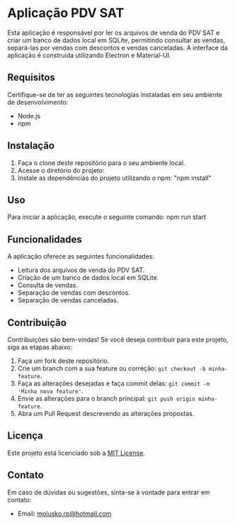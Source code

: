 # Aplicação PDV SAT

Esta aplicação é responsável por ler os arquivos de venda do PDV SAT e criar um banco de dados local em SQLite, permitindo consultar as vendas, separá-las por vendas com descontos e vendas canceladas. A interface da aplicação é construída utilizando Electron e Material-UI.

## Requisitos

Certifique-se de ter as seguintes tecnologias instaladas em seu ambiente de desenvolvimento:

- Node.js
- npm

## Instalação

1. Faça o clone deste repositório para o seu ambiente local.
2. Acesse o diretório do projeto:
3. Instale as dependências do projeto utilizando o npm: "npm install"

## Uso

Para iniciar a aplicação, execute o seguinte comando:  npm run start

## Funcionalidades

A aplicação oferece as seguintes funcionalidades:

- Leitura dos arquivos de venda do PDV SAT.
- Criação de um banco de dados local em SQLite.
- Consulta de vendas.
- Separação de vendas com descontos.
- Separação de vendas canceladas.

## Contribuição

Contribuições são bem-vindas! Se você deseja contribuir para este projeto, siga as etapas abaixo:

1. Faça um fork deste repositório.
2. Crie um branch com a sua feature ou correção: `git checkout -b minha-feature`.
3. Faça as alterações desejadas e faça commit delas: `git commit -m 'Minha nova feature'`.
4. Envie as alterações para o branch principal: `git push origin minha-feature`.
5. Abra um Pull Request descrevendo as alterações propostas.

## Licença

Este projeto está licenciado sob a [MIT License](LICENSE).

## Contato

Em caso de dúvidas ou sugestões, sinta-se à vontade para entrar em contato:

- Email: [molusko.rp@hotmail.com](mailto:molusko.rp@hotmail.com)